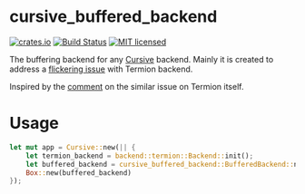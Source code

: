 # cursive_buffered_backend

[![crates.io](https://meritbadge.herokuapp.com/cursive_buffered_backend)](https://crates.io/crates/cursive_buffered_backend)
[![Build Status](https://travis-ci.com/agavrilov/cursive_buffered_backend.svg?branch=master)](https://travis-ci.com/agavrilov/cursive_buffered_backend)
[![MIT licensed](https://img.shields.io/badge/license-MIT-blue.svg)](./LICENSE)

The buffering backend for any [Cursive](https://github.com/gyscos/Cursive) backend. Mainly it is created to address a [flickering issue](https://github.com/gyscos/Cursive/issues/142) with Termion backend.

Inspired by the [comment](https://gitlab.redox-os.org/redox-os/termion/issues/105#note_6769) on the similar issue on Termion itself.

# Usage

```rust
let mut app = Cursive::new(|| {
    let termion_backend = backend::termion::Backend::init();
    let buffered_backend = cursive_buffered_backend::BufferedBackend::new(termion_backend);
    Box::new(buffered_backend)
});

```
